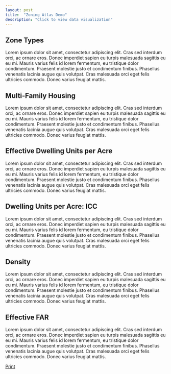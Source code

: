 ```yaml
---
layout: post
title:  "Zoning Atlas Demo"
description: "Click to view data visualization"
---
```

<main>
  <aside class="sidebar">
    <div class="sidebar__item panel panel--active" id="item1">
      <h2 class="panel__title">Zone Types</h2>
      <p class="panel__content"> Lorem ipsum dolor sit amet, consectetur adipiscing elit. Cras sed interdum orci, ac ornare eros. Donec imperdiet sapien eu turpis malesuada sagittis eu eu mi. Mauris varius felis id lorem fermentum, eu tristique dolor condimentum. Praesent molestie justo et condimentum finibus. Phasellus venenatis lacinia augue quis volutpat. Cras malesuada orci eget felis ultricies commodo. Donec varius feugiat mattis.</p>
    </div>
    <div class="sidebar__item panel" id="item2">
      <h2 class="panel__title">Multi-Family Housing</h2>
      <p class="panel__content"> Lorem ipsum dolor sit amet, consectetur adipiscing elit. Cras sed interdum orci, ac ornare eros. Donec imperdiet sapien eu turpis malesuada sagittis eu eu mi. Mauris varius felis id lorem fermentum, eu tristique dolor condimentum. Praesent molestie justo et condimentum finibus. Phasellus venenatis lacinia augue quis volutpat. Cras malesuada orci eget felis ultricies commodo. Donec varius feugiat mattis.</p>
    </div>
    <div class="sidebar__item panel" id="item3">
      <h2 class="panel__title">Effective Dwelling Units per Acre</h2>
      <p class="panel__content"> Lorem ipsum dolor sit amet, consectetur adipiscing elit. Cras sed interdum orci, ac ornare eros. Donec imperdiet sapien eu turpis malesuada sagittis eu eu mi. Mauris varius felis id lorem fermentum, eu tristique dolor condimentum. Praesent molestie justo et condimentum finibus. Phasellus venenatis lacinia augue quis volutpat. Cras malesuada orci eget felis ultricies commodo. Donec varius feugiat mattis.</p>
    </div>
    <div class="sidebar__item panel" id="item4">
      <h2 class="panel__title">Dwelling Units per Acre: ICC</h2>
      <p class="panel__content"> Lorem ipsum dolor sit amet, consectetur adipiscing elit. Cras sed interdum orci, ac ornare eros. Donec imperdiet sapien eu turpis malesuada sagittis eu eu mi. Mauris varius felis id lorem fermentum, eu tristique dolor condimentum. Praesent molestie justo et condimentum finibus. Phasellus venenatis lacinia augue quis volutpat. Cras malesuada orci eget felis ultricies commodo. Donec varius feugiat mattis.</p>
    </div>
    <div class="sidebar__item panel" id="item5">
      <h2 class="panel__title">Density </h2>
      <p class="panel__content"> Lorem ipsum dolor sit amet, consectetur adipiscing elit. Cras sed interdum orci, ac ornare eros. Donec imperdiet sapien eu turpis malesuada sagittis eu eu mi. Mauris varius felis id lorem fermentum, eu tristique dolor condimentum. Praesent molestie justo et condimentum finibus. Phasellus venenatis lacinia augue quis volutpat. Cras malesuada orci eget felis ultricies commodo. Donec varius feugiat mattis.</p>
    </div>
    <div class="sidebar__item panel" id="item6">
      <h2 class="panel__title">Effective FAR</h2>
      <p class="panel__content"> Lorem ipsum dolor sit amet, consectetur adipiscing elit. Cras sed interdum orci, ac ornare eros. Donec imperdiet sapien eu turpis malesuada sagittis eu eu mi. Mauris varius felis id lorem fermentum, eu tristique dolor condimentum. Praesent molestie justo et condimentum finibus. Phasellus venenatis lacinia augue quis volutpat. Cras malesuada orci eget felis ultricies commodo. Donec varius feugiat mattis.</p>
    </div>
  </aside>
  <div id="map" class="map"></div>
  <aside class="legend__wrapper">
    <a href="" download="map.png" class="print">Print</a>
  </aside>
</main>


<link
rel="stylesheet"
href="https://api.mapbox.com/mapbox-gl-js/plugins/mapbox-gl-geocoder/v4.5.1/mapbox-gl-geocoder.css"
type="text/css"
/>
<link rel="stylesheet" href="{{'/assets/css/zoning-atlas.css' | relative_url }}" type="text/css"/>
<script src="{{'assets/javascripts/zoning-map.js' | absolute_url }}" type="module"></script>
<script src="https://api.mapbox.com/mapbox-gl-js/plugins/mapbox-gl-geocoder/v4.5.1/mapbox-gl-geocoder.min.js"></script>
<script src="https://cdn.jsdelivr.net/npm/es6-promise@4/dist/es6-promise.min.js"></script>
<script src="https://cdn.jsdelivr.net/npm/es6-promise@4/dist/es6-promise.auto.min.js"></script>